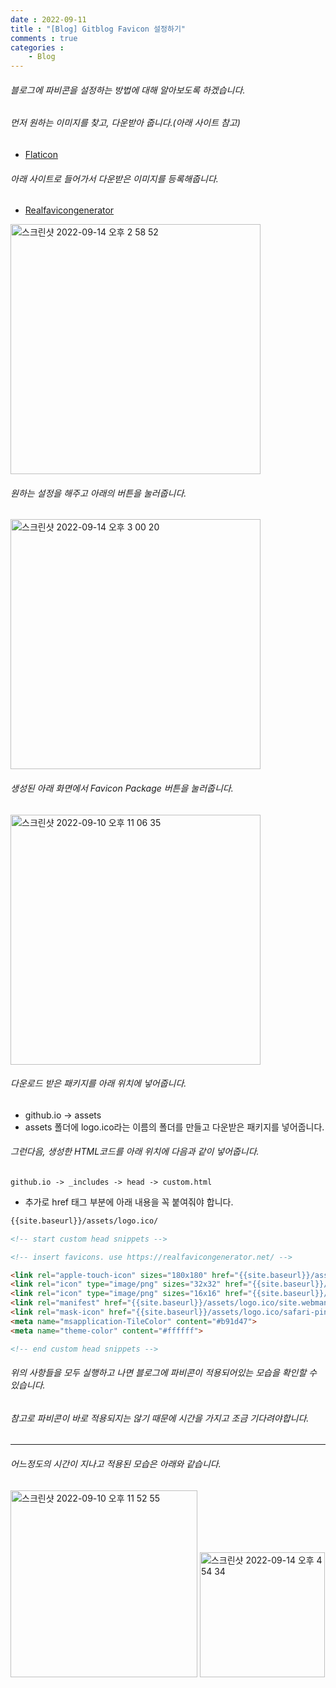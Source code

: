 ```yaml
---
date : 2022-09-11
title : "[Blog] Gitblog Favicon 설정하기"
comments : true
categories : 
    - Blog
---
```


###### 블로그에 파비콘을 설정하는 방법에 대해 알아보도록 하겠습니다.

###### 먼저 원하는 이미지를 찾고, 다운받아 줍니다.(아래 사이트 참고)

* [Flaticon](https://www.flaticon.com)

###### 아래 사이트로 들어가서 다운받은 이미지를 등록해줍니다.

* [Realfavicongenerator](https://realfavicongenerator.net)

<img width="400" alt="스크린샷 2022-09-14 오후 2 58 52" src="https://user-images.githubusercontent.com/55019557/190071681-212bd49f-57ef-491f-9477-f758623bdea3.png">

###### 원하는 설정을 해주고 아래의 버튼을 눌러줍니다.

<img width="400" alt="스크린샷 2022-09-14 오후 3 00 20" src="https://user-images.githubusercontent.com/55019557/190071878-e46ff73e-4bd8-44f0-b9b8-5609da90355a.png">

###### 생성된 아래 화면에서 Favicon Package 버튼을 눌러줍니다.

<img width="400" alt="스크린샷 2022-09-10 오후 11 06 35" src="https://user-images.githubusercontent.com/55019557/190073378-e09db971-1735-4fa7-aa5a-2a3a879a64f2.png">

###### 다운로드 받은 패키지를 아래 위치에 넣어줍니다.
* github.io -> assets
* assets 폴더에 logo.ico라는 이름의 폴더를 만들고 다운받은 패키지를 넣어줍니다.

###### 그런다음, 생성한 HTML코드를 아래 위치에 다음과 같이 넣어줍니다.

```
github.io -> _includes -> head -> custom.html
```
* 추가로 href 태그 부분에 아래 내용을 꼭 붙여줘야 합니다.
```html
{{site.baseurl}}/assets/logo.ico/
```

```html
<!-- start custom head snippets -->

<!-- insert favicons. use https://realfavicongenerator.net/ -->

<link rel="apple-touch-icon" sizes="180x180" href="{{site.baseurl}}/assets/logo.ico/apple-touch-icon.png">
<link rel="icon" type="image/png" sizes="32x32" href="{{site.baseurl}}/assets/logo.ico/favicon-32x32.png">
<link rel="icon" type="image/png" sizes="16x16" href="{{site.baseurl}}/assets/logo.ico/favicon-16x16.png">
<link rel="manifest" href="{{site.baseurl}}/assets/logo.ico/site.webmanifest">
<link rel="mask-icon" href="{{site.baseurl}}/assets/logo.ico/safari-pinned-tab.svg" color="#5bbad5">
<meta name="msapplication-TileColor" content="#b91d47">
<meta name="theme-color" content="#ffffff">

<!-- end custom head snippets -->
```

###### 위의 사항들을 모두 실행하고 나면 블로그에 파비콘이 적용되어있는 모습을 확인할 수 있습니다.
###### 참고로 파비콘이 바로 적용되지는 않기 때문에 시간을 가지고 조금 기다려야합니다.
---
###### 어느정도의 시간이 지나고 적용된 모습은 아래와 같습니다.

<img width="299" alt="스크린샷 2022-09-10 오후 11 52 55" src="https://user-images.githubusercontent.com/55019557/190094829-30551f83-1a2e-4062-8213-919e5e35d78a.png">
<img width="200" alt="스크린샷 2022-09-14 오후 4 54 34" src="https://user-images.githubusercontent.com/55019557/190095070-c96dee12-6d4b-4c7f-935d-c0e6f60c054f.png">

